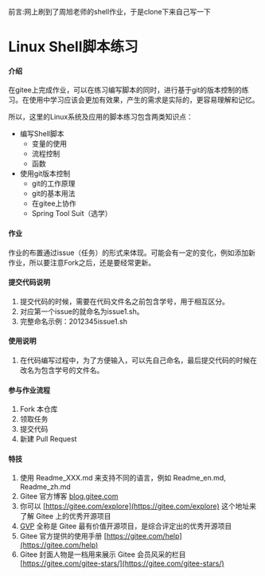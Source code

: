 前言:网上刷到了周旭老师的shell作业，于是clone下来自己写一下 






# Linux Shell脚本练习

#### 介绍

在gitee上完成作业，可以在练习编写脚本的同时，进行基于git的版本控制的练习。在使用中学习应该会更加有效果，产生的需求是实际的，更容易理解和记忆。

所以，这里的Linux系统及应用的脚本练习包含两类知识点：

- 编写Shell脚本
  - 变量的使用
  - 流程控制
  - 函数
- 使用git版本控制
  - git的工作原理
  - git的基本用法
  - 在gitee上协作
  - Spring Tool Suit（选学）

#### 作业

作业的布置通过issue（任务）的形式来体现。可能会有一定的变化，例如添加新作业，所以要注意Fork之后，还是要经常更新。


#### 提交代码说明

1.  提交代码的时候，需要在代码文件名之前包含学号，用于相互区分。
2.  对应第一个issue的就命名为issue1.sh。
3.  完整命名示例：2012345issue1.sh

#### 使用说明

1.  在代码编写过程中，为了方便输入，可以先自己命名，最后提交代码的时候在改名为包含学号的文件名。

#### 参与作业流程

1.  Fork 本仓库
2.  领取任务
3.  提交代码
4.  新建 Pull Request


#### 特技

1.  使用 Readme\_XXX.md 来支持不同的语言，例如 Readme\_en.md, Readme\_zh.md
2.  Gitee 官方博客 [blog.gitee.com](https://blog.gitee.com)
3.  你可以 [https://gitee.com/explore](https://gitee.com/explore) 这个地址来了解 Gitee 上的优秀开源项目
4.  [GVP](https://gitee.com/gvp) 全称是 Gitee 最有价值开源项目，是综合评定出的优秀开源项目
5.  Gitee 官方提供的使用手册 [https://gitee.com/help](https://gitee.com/help)
6.  Gitee 封面人物是一档用来展示 Gitee 会员风采的栏目 [https://gitee.com/gitee-stars/](https://gitee.com/gitee-stars/)

